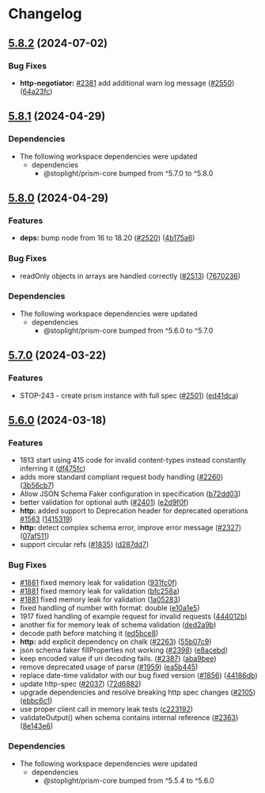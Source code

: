 # Changelog

## [5.8.2](https://github.com/stoplightio/prism/compare/v5.8.1...v5.8.2) (2024-07-02)


### Bug Fixes

* **http-negotiator:** [#2381](https://github.com/stoplightio/prism/issues/2381) add additional warn log message ([#2550](https://github.com/stoplightio/prism/issues/2550)) ([64a23fc](https://github.com/stoplightio/prism/commit/64a23fc530ff1e01c186f01e77a5906c0251f394))

## [5.8.1](https://github.com/stoplightio/prism/compare/v5.8.0...v5.8.1) (2024-04-29)


### Dependencies

* The following workspace dependencies were updated
  * dependencies
    * @stoplight/prism-core bumped from ^5.7.0 to ^5.8.0

## [5.8.0](https://github.com/stoplightio/prism/compare/v5.7.0...v5.8.0) (2024-04-29)


### Features

* **deps:** bump node from 16 to 18.20 ([#2520](https://github.com/stoplightio/prism/issues/2520)) ([4b175a6](https://github.com/stoplightio/prism/commit/4b175a614a7d1f184863d741c8cbec494b37b57f))


### Bug Fixes

* readOnly objects in arrays are handled correctly ([#2513](https://github.com/stoplightio/prism/issues/2513)) ([7670236](https://github.com/stoplightio/prism/commit/767023681f481d5e9d8c46203613faa635541eab))


### Dependencies

* The following workspace dependencies were updated
  * dependencies
    * @stoplight/prism-core bumped from ^5.6.0 to ^5.7.0

## [5.7.0](https://github.com/stoplightio/prism/compare/v5.6.0...v5.7.0) (2024-03-22)


### Features

* STOP-243 - create prism instance with full spec ([#2501](https://github.com/stoplightio/prism/issues/2501)) ([ed41dca](https://github.com/stoplightio/prism/commit/ed41dca89e5ad673f1a0d813b403a44de7e367b2))

## [5.6.0](https://github.com/stoplightio/prism/compare/v5.5.4...v5.6.0) (2024-03-18)


### Features

* 1813 start using 415 code for invalid content-types instead constantly inferring it ([df475fc](https://github.com/stoplightio/prism/commit/df475fcb67608428c143b3e6a988d95a1ef1fd3e))
* adds more standard compliant request body handling ([#2260](https://github.com/stoplightio/prism/issues/2260)) ([3b56cb7](https://github.com/stoplightio/prism/commit/3b56cb72f41d106cbcc95bb7c27711a3c05c6298))
* Allow JSON Schema Faker configuration in specification ([b72dd03](https://github.com/stoplightio/prism/commit/b72dd03e24bea4a7178c824eb0d83c68715f1503))
* better validation for optional auth ([#2401](https://github.com/stoplightio/prism/issues/2401)) ([e2d9f0f](https://github.com/stoplightio/prism/commit/e2d9f0f23884c73a8dad371e3497a0956c00ee11))
* **http:** added support to Deprecation header for deprecated operations [#1563](https://github.com/stoplightio/prism/issues/1563) ([1415319](https://github.com/stoplightio/prism/commit/14153193c69bccd960e62bc2b86ec23470d66921))
* **http:** detect complex schema error, improve error message ([#2327](https://github.com/stoplightio/prism/issues/2327)) ([07af511](https://github.com/stoplightio/prism/commit/07af51120ecb8593bc7c0892bc79f5ad5258a67c))
* support circular refs ([#1835](https://github.com/stoplightio/prism/issues/1835)) ([d287dd7](https://github.com/stoplightio/prism/commit/d287dd700c2597c0b20214c8340680dd42e20085))


### Bug Fixes

* [#1881](https://github.com/stoplightio/prism/issues/1881) fixed memory leak for validation ([931fc0f](https://github.com/stoplightio/prism/commit/931fc0fe47b4ff4ec58f8ba3369d50f8d1bf47c3))
* [#1881](https://github.com/stoplightio/prism/issues/1881) fixed memory leak for validation ([bfc258a](https://github.com/stoplightio/prism/commit/bfc258aa98e49c46fa5116ca1e7b49b8a3117ce9))
* [#1881](https://github.com/stoplightio/prism/issues/1881) fixed memory leak for validation ([1a05283](https://github.com/stoplightio/prism/commit/1a0528365251043d041c487ebeb905a51310e420))
* fixed handling of number with format: double ([e10a1e5](https://github.com/stoplightio/prism/commit/e10a1e54995bd0a0c325412de63041835023f5d5))
* 1917 fixed handling of example request for invalid requests ([444012b](https://github.com/stoplightio/prism/commit/444012bf1d9675abb2628727d4c5b39de486eb43))
* another fix for memory leak of schema validation ([ded2a9b](https://github.com/stoplightio/prism/commit/ded2a9b110459b7c15e00115e5a600f6f8cd8438))
* decode path before matching it ([ed5bce8](https://github.com/stoplightio/prism/commit/ed5bce837fb0cf83d15fb1a085227986f063aee7))
* **http:** add explicit dependency on chalk ([#2263](https://github.com/stoplightio/prism/issues/2263)) ([55b07c9](https://github.com/stoplightio/prism/commit/55b07c98145799faf0aae47a023a34a6e22e714b))
* json schema faker fillProperties not working ([#2398](https://github.com/stoplightio/prism/issues/2398)) ([e8acebd](https://github.com/stoplightio/prism/commit/e8acebd430dfe3cfc9db7bda3228256153346488))
* keep encoded value if uri decoding fails. ([#2387](https://github.com/stoplightio/prism/issues/2387)) ([aba9bee](https://github.com/stoplightio/prism/commit/aba9bee0dae442da8364c327bd3d2e560e7de4cc))
* remove deprecated usage of parse ([#1959](https://github.com/stoplightio/prism/issues/1959)) ([ea5b445](https://github.com/stoplightio/prism/commit/ea5b44555435424c2743fd3cde9bea75a408c6b8))
* replace date-time validator with our bug fixed version ([#1856](https://github.com/stoplightio/prism/issues/1856)) ([44186db](https://github.com/stoplightio/prism/commit/44186dbf6eba6ad506fd9f08e473edf891cdbf3c))
* update http-spec ([#2037](https://github.com/stoplightio/prism/issues/2037)) ([72d6882](https://github.com/stoplightio/prism/commit/72d6882bc39a673e65b1fc10ff88d3581b838dca))
* upgrade dependencies and resolve breaking http spec changes ([#2105](https://github.com/stoplightio/prism/issues/2105)) ([ebbc6c1](https://github.com/stoplightio/prism/commit/ebbc6c1546aced8db0f492dd80651d2459c9bae0))
* use proper client call in memory leak tests ([c223192](https://github.com/stoplightio/prism/commit/c223192750c2edde958e43da8bffe639f2672952))
* validateOutput() when schema contains internal reference ([#2363](https://github.com/stoplightio/prism/issues/2363)) ([8e143e6](https://github.com/stoplightio/prism/commit/8e143e6622bdc8098a5c86c399831a12858612d5))


### Dependencies

* The following workspace dependencies were updated
  * dependencies
    * @stoplight/prism-core bumped from ^5.5.4 to ^5.6.0
